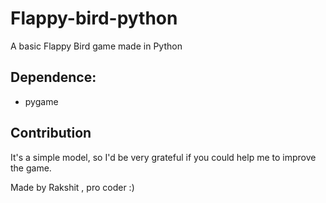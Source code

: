 # Flappy-bird-python
A basic Flappy Bird game made in Python

## Dependence:
* pygame

## Contribution
It's a simple model, so I'd be very grateful if you could help me to improve the game.

Made by Rakshit , pro coder :)


